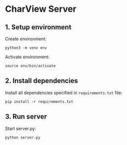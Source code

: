 # CharView Server

## 1. Setup environment

Create environment:

```
python3 -m venv env
```

Activate environment:

```
source env/bin/activate
```

## 2. Install dependencies

Install all dependencies specified in `requirements.txt` file:

```
pip install -r requirements.txt
```

## 3. Run server

Start server.py:

```
python server.py
```